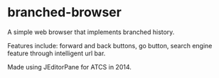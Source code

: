 # branched-browser
A simple web browser that implements branched history.

Features include: forward and back buttons, go button, search engine feature through intelligent url bar.

Made using JEditorPane for ATCS in 2014.